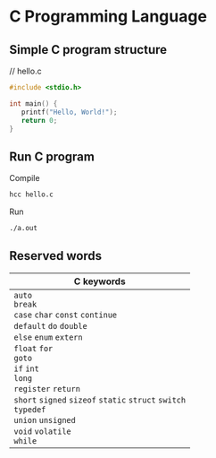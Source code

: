 # C Programming Language


## Simple C program structure
// hello.c
```C
#include <stdio.h>

int main() {
   printf("Hello, World!");
   return 0;
}
```

## Run C program
Compile
```bash
hcc hello.c
```
Run
```bash
./a.out
```

## Reserved words

| C keywords |
|--------|
| `auto` <br/> `break` <br/> `case` `char` `const` `continue` <br/> `default` `do` `double` <br/> `else` `enum` `extern` <br/> `float` `for` <br/> `goto` <br/> `if` `int` <br/> `long` <br/> `register` `return` <br/> `short` `signed` `sizeof` `static` `struct` `switch` <br/> `typedef` <br/> `union` `unsigned` <br/> `void` `volatile` <br/> `while` |
